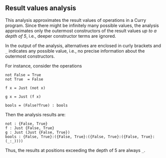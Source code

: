 Result values analysis
----------------------

This analysis approximates the result values of operations in a Curry program.
Since there might be infinitely many possible values, the analysis
approximates only the outermost constructors of the result values
*up to a depth of 5*, i.e., deeper constructor terms are ignored.

In the output of the analysis, alternatives are enclosed in curly brackets
and `_` indicates any possible value, i.e., no precise information
about the outermost constructors.

For instance, consider the operations

    not False = True
    not True  = False
    
    f x = Just (not x)
    
    g x = Just (f x)
    
    bools = (False?True) : bools

Then the analysis results are:

    not : {False, True}
    f : Just {False, True}
    g : Just (Just {False, True})
    bools : {False, True}:({False, True}:({False, True}:({False, True}:(_:_))))
    
Thus, the results at positions exceeding the depth of 5 are always `_`.


